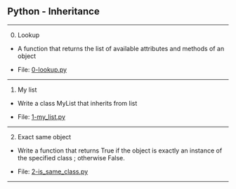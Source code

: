 ## Python - Inheritance

-------------------------

0. Lookup

- A function that returns the list of available attributes and methods of an object

- File: [0-lookup.py](./0-lookup.py)

---

1. My list

- Write a class MyList that inherits from list

- File: [1-my_list.py](./1-my_list.py)

---

2. Exact same object

- Write a function that returns True if the object is exactly an instance of the specified class ; otherwise False.

- File: [2-is_same_class.py](./2-is_same_class.py)

---
